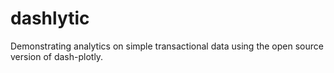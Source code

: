 # dashlytic
Demonstrating analytics on simple transactional data using the open source version of dash-plotly.
